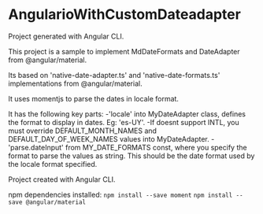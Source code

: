 # AngularioWithCustomDateadapter

Project generated with Angular CLI.

This project is a sample to implement MdDateFormats and DateAdapter from @angular/material.

Its based on 'native-date-adapter.ts' and 'native-date-formats.ts' implementations from @angular/material.

It uses momentjs to parse the dates in locale format.

It has the following key parts:
-'locale' into MyDateAdapter class, defines the format to display in dates. Eg: 'es-UY'.
-If doesnt support INTL, you must override DEFAULT_MONTH_NAMES and DEFAULT_DAY_OF_WEEK_NAMES values into MyDateAdapter.
-'parse.dateInput' from MY_DATE_FORMATS const, where you specify the format to parse the values as string. This should be the date format used by the locale format specified.

Project created with Angular CLI.

npm dependencies installed:
`npm install --save moment`
`npm install --save @angular/material`


